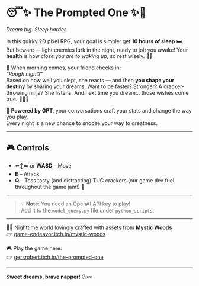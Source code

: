 # 😴✨ The Prompted One ✨🌙  
*Dream big. Sleep harder.*

In this quirky 2D pixel RPG, your goal is simple: get **10 hours of sleep** 🛏️.  
But beware — light enemies lurk in the night, ready to jolt you awake! Your **health** is how *close you are to waking up*, so rest wisely. 😬🌌

💬 When morning comes, your friend checks in:  
*"Rough night?"*  
Based on how well you slept, she reacts — and then **you shape your destiny** by sharing your dreams. Want to be faster? Stronger? A cracker-throwing ninja? She listens. And next time you dream... those wishes come true. 🦸‍♂️✨

🤖 **Powered by GPT**, your conversations craft your stats and change the way you play.  
Every night is a new chance to snooze your way to greatness.

---

## 🎮 Controls  
- ⬅️↕️➡️ or **WASD** – Move  
- **E** – Attack  
- **Q** – Toss tasty (and distracting) TUC crackers (our game dev fuel throughout the game jam!) 🧀

---

> 💡 **Note**: You need an OpenAI API key to play!  
> Add it to the `model_query.py` file under `python_scripts`.

---

🧙‍♂️ Nighttime world lovingly crafted with assets from **Mystic Woods**  
👉 [game-endeavor.itch.io/mystic-woods](https://game-endeavor.itch.io/mystic-woods)

🎮 Play the game here:  
👉 [gersrobert.itch.io/the-prompted-one](https://gersrobert.itch.io/the-prompted-one)

---

**Sweet dreams, brave napper!** 🌜💤  
